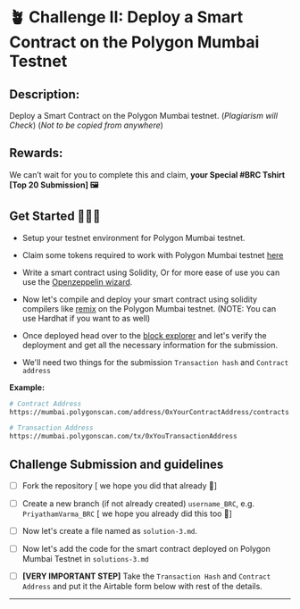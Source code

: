 
# 🪴 Challenge II: Deploy a Smart Contract on the Polygon Mumbai Testnet


## Description: 
Deploy a Smart Contract on the Polygon Mumbai testnet. (*Plagiarism will Check*) (*Not to be copied from anywhere*)

## Rewards:
We can’t wait for you to complete this and claim, **your Special #BRC Tshirt [Top 20 Submission] 🖼️**

## Get Started 🏃🏻‍♂️ 

- Setup your testnet environment for Polygon Mumbai testnet.

- Claim some tokens required to work with Polygon Mumbai testnet [here](https://faucet.polygon.technology/) 

- Write a smart contract using Solidity, Or for more ease of use you can use the [Openzeppelin wizard](https://docs.openzeppelin.com/contracts/4.x/wizard).

- Now let's compile and deploy your smart contract using solidity compilers like [remix](https://remix.ethereum.org/) on the Polygon Mumbai testnet. (NOTE: You can use Hardhat if you want to as well)

- Once deployed head over to the [block explorer](https://mumbai.polygonscan.com/) and let's verify the deployment and get all the necessary information for the submission.

- We'll need two things for the submission `Transaction hash` and `Contract address`

**Example:**

```bash
# Contract Address
https://mumbai.polygonscan.com/address/0xYourContractAddress/contracts

# Transaction Address
https://mumbai.polygonscan.com/tx/0xYouTransactionAddress
```


## Challenge Submission and guidelines

- [ ] Fork the repository [ we hope you did that already 💫] 

- [ ] Create a new branch (if not already created)  `username_BRC`, e.g.  `PriyathamVarma_BRC` [ we hope you already did this too  💫] 

- [ ] Now let's create a file named as `solution-3.md`.

- [ ] Now let's add the code for the smart contract deployed on Polygon Mumbai Testnet in `solutions-3.md`

- [ ] **[VERY IMPORTANT STEP]** Take the `Transaction Hash` and `Contract Address` and put it the Airtable form below with rest of the details. 

-------
